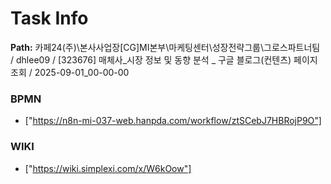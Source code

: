 # Task Info

**Path:** 카페24(주)\본사사업장\[CG]MI본부\마케팅센터\성장전략그룹\그로스파트너팀 / dhlee09 / [323676] 매체사_시장 정보 및 동향 분석 _ 구글 블로그(컨텐츠) 페이지 조회 / 2025-09-01_00-00-00

### BPMN
- ["https://n8n-mi-037-web.hanpda.com/workflow/ztSCebJ7HBRojP9O"]

### WIKI
- ["https://wiki.simplexi.com/x/W6kOow"]

